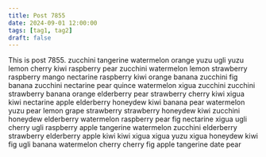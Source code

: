 ```yaml
---
title: Post 7855
date: 2024-09-01 12:00:00
tags: [tag1, tag2]
draft: false
---
```

This is post 7855.
zucchini
tangerine
watermelon
orange
yuzu
ugli
yuzu
lemon
cherry
kiwi
raspberry
pear
zucchini
watermelon
lemon
strawberry
raspberry
mango
nectarine
raspberry
kiwi
orange
banana
zucchini
fig
banana
zucchini
nectarine
pear
quince
watermelon
xigua
zucchini
zucchini
strawberry
banana
orange
elderberry
pear
strawberry
cherry
kiwi
xigua
kiwi
nectarine
apple
elderberry
honeydew
kiwi
banana
pear
watermelon
yuzu
pear
lemon
grape
strawberry
strawberry
honeydew
kiwi
zucchini
honeydew
elderberry
watermelon
raspberry
pear
fig
nectarine
xigua
ugli
cherry
ugli
raspberry
apple
tangerine
watermelon
zucchini
elderberry
strawberry
elderberry
apple
kiwi
kiwi
xigua
xigua
yuzu
xigua
honeydew
kiwi
fig
ugli
banana
watermelon
cherry
cherry
fig
apple
tangerine
date
pear
